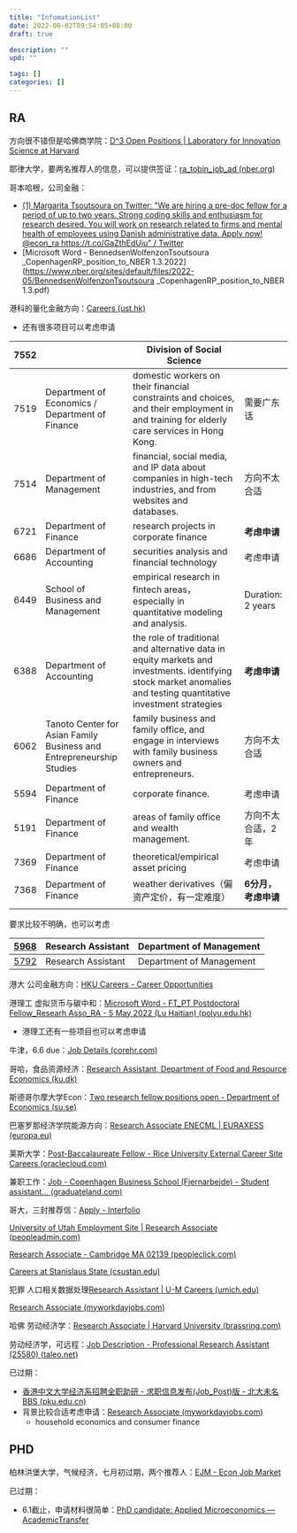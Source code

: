 ```yaml
---
title: "InfomationList"
date: 2022-06-02T09:54:05+08:00
draft: true

description: ""
upd: ""

tags: []
categories: []
---
```


<!--more-->

## RA

方向很不错但是哈佛商学院：[D^3 Open Positions | Laboratory for Innovation Science at Harvard](https://lish.harvard.edu/d3-open-positions)

耶律大学，要两名推荐人的信息，可以提供签证：[ra_tobin_job_ad (nber.org)](https://www.nber.org/sites/default/files/2020-09/ra_tobin_job_ad.pdf)

哥本哈根，公司金融：

- [(1) Margarita Tsoutsoura on Twitter: "We are hiring a pre-doc fellow for a period of up to two years. Strong coding skills and enthusiasm for research desired. You will work on research related to firms and mental health of employees using Danish administrative data. Apply now! @econ_ra https://t.co/GaZthEdUiu" / Twitter](https://twitter.com/M_Tsoutsoura/status/1533842280821493760)
- [Microsoft Word - BennedsenWolfenzonTsoutsoura _CopenhagenRP_position_to_NBER 1.3.2022](https://www.nber.org/sites/default/files/2022-05/BennedsenWolfenzonTsoutsoura _CopenhagenRP_position_to_NBER 1.3.pdf)

港科的量化金融方向：[Careers (ust.hk)](https://hrmsxprod.psft.ust.hk:8044/psp/hrmsxprod/EMPLOYEE/HRMS/c/HRS_HRAM.HRS_CE.GBL)

- 还有很多项目可以考虑申请

| 7552 |                                                              | Division of Social Science                                   |                     |
| ---- | ------------------------------------------------------------ | ------------------------------------------------------------ | ------------------- |
| 7519 | Department of Economics / Department of Finance              | domestic workers on their financial constraints and choices, and their employment in and training for elderly care services in Hong Kong. | 需要广东话          |
| 7514 | Department of Management                                     | financial, social media, and IP data about companies in high-tech industries, and from websites and databases. | 方向不太合适        |
| 6721 | Department of Finance                                        | research projects in corporate finance                       | **考虑申请**        |
| 6686 | Department of Accounting                                     | securities analysis and financial technology                 | 考虑申请            |
| 6449 | School of Business and Management                            | empirical research in fintech areas，especially in quantitative modeling and analysis. | Duration: 2 years   |
| 6388 | Department of Accounting                                     | the role of traditional and alternative data in equity markets and investments. identifying stock market anomalies and testing quantitative investment strategies | **考虑申请**        |
| 6062 | Tanoto Center for Asian Family Business and Entrepreneurship Studies | family business and family office, and engage in interviews with family business owners and entrepreneurs. | 方向不太合适        |
| 5594 | Department of Finance                                        | corporate finance.                                           | 考虑申请            |
| 5191 | Department of Finance                                        | areas of family office and wealth management.                | 方向不太合适，2年   |
| 7369 | Department of Finance                                        | theoretical/empirical asset pricing                          | 考虑申请            |
| 7368 | Department of Finance                                        | weather derivatives（偏资产定价，有一定难度）                | **6分月，考虑申请** |
|      |                                                              |                                                              |                     |

要求比较不明确，也可以考虑

| [5968](javascript:submitAction_win0(document.win0,'JOB_ID$59');) | Research Assistant | Department of Management |
| ------------------------------------------------------------ | ------------------ | ------------------------ |
| [5792](javascript:submitAction_win0(document.win0,'JOB_ID$62');) | Research Assistant | Department of Management |

港大 公司金融方向：[HKU Careers - Career Opportunities](https://jobs.hku.hk/cw/en/job/512530/research-assistant-iii-in-the-faculty-of-business-and-economics)

港理工 虚拟货币与碳中和：[Microsoft Word - FT_PT Postdoctoral Fellow_Researh Asso_RA - 5 May 2022 (Lu Haitian) (polyu.edu.hk)](https://www.polyu.edu.hk/hro/docdrive/careers/postspec/22050610.pdf)

- 港理工还有一些项目也可以考虑申请

牛津，6.6 due：[Job Details (corehr.com)](https://my.corehr.com/pls/uoxrecruit/erq_jobspec_version_4.display_form?p_company=10&p_internal_external=E&p_display_in_irish=N&p_process_type=&p_applicant_no=&p_form_profile_detail=&p_display_apply_ind=Y&p_refresh_search=Y&p_recruitment_id=157413#)

哥哈，食品资源经济：[Research Assistant, Department of Food and Resource Economics (ku.dk)](https://employment.ku.dk/all-vacancies/?show=156511)

斯德哥尔摩大学Econ：[Two research fellow positions open - Department of Economics (su.se)](https://www.su.se/department-of-economics/news/two-research-fellow-positions-open-1.613524)

巴塞罗那经济学院能源方向：[Research Associate ENECML | EURAXESS (europa.eu)](https://euraxess.ec.europa.eu/jobs/783482)

莱斯大学：[Post-Baccalaureate Fellow - Rice University External Career Site Careers (oraclecloud.com)](https://emdz.fa.us2.oraclecloud.com/hcmUI/CandidateExperience/en/sites/CX_1001/job/1206/?utm_medium=jobshare)

兼职工作：[Job - Copenhagen Business School (Fjernarbejde) - Student assistant... (graduateland.com)](https://graduateland.com/da/job/48728937?emp_bypass=1)

哥大，三封推荐信：[Apply - Interfolio](https://apply.interfolio.com/102955)



[University of Utah Employment Site | Research Associate (peopleadmin.com)](https://utah.peopleadmin.com/postings/132118)

[Research Associate - Cambridge MA 02139 (peopleclick.com)](https://careers.peopleclick.com/careerscp/client_mit/external/jobDetails/jobDetail.html?jobPostId=20073&localeCode=en-us&source=Indeed&sourceType=PREMIUM_POST_SITE)

[Careers at Stanislaus State (csustan.edu)](https://careers.csustan.edu/st/en-us/job/511748/economics-research-assistant?utm_source=Indeed&utm_medium=organic&utm_campaign=Indeed)

犯罪 人口相关数据处理[Research Assistant | U-M Careers (umich.edu)](https://careers.umich.edu/job_detail/215038/research-assistant?utm_source=Indeed&utm_medium=cpc&utm_campaign=Indeed)

[Research Associate (myworkdayjobs.com)](https://brown.wd5.myworkdayjobs.com/en-US/staff-careers-brown/job/164-Angell-Street/Research-Associate_REQ176679?source=indeed)

哈佛 劳动经济学：[Research Associate | Harvard University (brassring.com)](https://sjobs.brassring.com/TGnewUI/Search/home/HomeWithPreLoad?partnerid=25240&siteid=5341&PageType=JobDetails&jobid=1951479&codes=IND#jobDetails=1951479_5341)

劳动经济学，可远程：[Job Description - Professional Research Assistant (25580) (taleo.net)](https://cu.taleo.net/careersection/2/jobdetail.ftl?job=307213&src=JB-10100)

已过期：

- [香港中文大学经济系招聘全职助研 - 求职信息发布(Job_Post)版 - 北大未名BBS (pku.edu.cn)](https://bbs.pku.edu.cn/v2//post-read.php?bid=845&threadid=18232795)
- 背景比较合适考虑申请：[Research Associate (myworkdayjobs.com)](https://osu.wd1.myworkdayjobs.com/zh-CN/OSUCareers/job/Columbus-Campus/Research-Associate_R45187-2?utm_source=Indeed&utm_medium=organic&utm_campaign=Indeed)
    - household economics and consumer finance

## PHD

柏林洪堡大学，气候经济，七月初过期，两个推荐人：[EJM - Econ Job Market](https://econjobmarket.org/positions/8420)

已过期：

- 6.1截止，申请材料很简单：[PhD candidate: Applied Microeconomics — AcademicTransfer](https://www.academictransfer.com/en/312045/phd-candidate-applied-microeconomics/apply/#apply)

